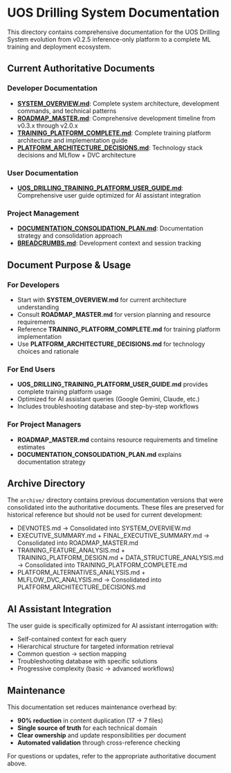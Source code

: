# UOS Drilling System Documentation

This directory contains comprehensive documentation for the UOS Drilling System evolution from v0.2.5 inference-only platform to a complete ML training and deployment ecosystem.

## Current Authoritative Documents

### **Developer Documentation**
- **[SYSTEM_OVERVIEW.md](SYSTEM_OVERVIEW.md)**: Complete system architecture, development commands, and technical patterns
- **[ROADMAP_MASTER.md](ROADMAP_MASTER.md)**: Comprehensive development timeline from v0.3.x through v2.0.x
- **[TRAINING_PLATFORM_COMPLETE.md](TRAINING_PLATFORM_COMPLETE.md)**: Complete training platform architecture and implementation guide
- **[PLATFORM_ARCHITECTURE_DECISIONS.md](PLATFORM_ARCHITECTURE_DECISIONS.md)**: Technology stack decisions and MLflow + DVC architecture

### **User Documentation**  
- **[UOS_DRILLING_TRAINING_PLATFORM_USER_GUIDE.md](UOS_DRILLING_TRAINING_PLATFORM_USER_GUIDE.md)**: Comprehensive user guide optimized for AI assistant integration

### **Project Management**
- **[DOCUMENTATION_CONSOLIDATION_PLAN.md](DOCUMENTATION_CONSOLIDATION_PLAN.md)**: Documentation strategy and consolidation approach
- **[BREADCRUMBS.md](BREADCRUMBS.md)**: Development context and session tracking

## Document Purpose & Usage

### For Developers
- Start with **SYSTEM_OVERVIEW.md** for current architecture understanding
- Consult **ROADMAP_MASTER.md** for version planning and resource requirements
- Reference **TRAINING_PLATFORM_COMPLETE.md** for training platform implementation
- Use **PLATFORM_ARCHITECTURE_DECISIONS.md** for technology choices and rationale

### For End Users
- **UOS_DRILLING_TRAINING_PLATFORM_USER_GUIDE.md** provides complete training platform usage
- Optimized for AI assistant queries (Google Gemini, Claude, etc.)
- Includes troubleshooting database and step-by-step workflows

### For Project Managers
- **ROADMAP_MASTER.md** contains resource requirements and timeline estimates
- **DOCUMENTATION_CONSOLIDATION_PLAN.md** explains documentation strategy

## Archive Directory

The `archive/` directory contains previous documentation versions that were consolidated into the authoritative documents. These files are preserved for historical reference but should not be used for current development:

- DEVNOTES.md → Consolidated into SYSTEM_OVERVIEW.md
- EXECUTIVE_SUMMARY.md + FINAL_EXECUTIVE_SUMMARY.md → Consolidated into ROADMAP_MASTER.md
- TRAINING_FEATURE_ANALYSIS.md + TRAINING_PLATFORM_DESIGN.md + DATA_STRUCTURE_ANALYSIS.md → Consolidated into TRAINING_PLATFORM_COMPLETE.md
- PLATFORM_ALTERNATIVES_ANALYSIS.md + MLFLOW_DVC_ANALYSIS.md → Consolidated into PLATFORM_ARCHITECTURE_DECISIONS.md

## AI Assistant Integration

The user guide is specifically optimized for AI assistant interrogation with:
- Self-contained context for each query
- Hierarchical structure for targeted information retrieval  
- Common question → section mapping
- Troubleshooting database with specific solutions
- Progressive complexity (basic → advanced workflows)

## Maintenance

This documentation set reduces maintenance overhead by:
- **90% reduction** in content duplication (17 → 7 files)
- **Single source of truth** for each technical domain
- **Clear ownership** and update responsibilities per document
- **Automated validation** through cross-reference checking

For questions or updates, refer to the appropriate authoritative document above.